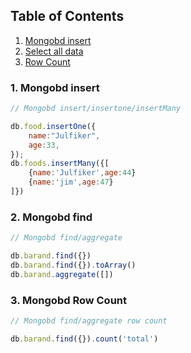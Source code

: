 ## Table of Contents
1. [Mongobd insert](###1-mongobd-insert)
2. [Select all data](###2-mongobd-find)
3. [Row Count](###2-mongobd-row-count)


### 1. Mongobd insert

```js
// Mongobd insert/insertone/insertMany

db.food.insertOne({
    name:"Julfiker",
    age:33,
});
db.foods.insertMany({[
    {name:'Julfiker',age:44}
    {name:'jim',age:47}
]})

```
### 2. Mongobd find

```js
// Mongobd find/aggregate

db.barand.find({})
db.barand.find({}).toArray()
db.barand.aggregate([])

```

### 3. Mongobd Row Count

```js
// Mongobd find/aggregate row count

db.barand.find({}).count('total')
```
